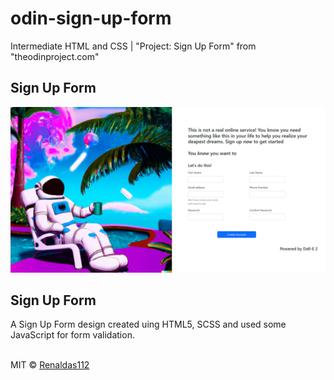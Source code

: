 # odin-sign-up-form

Intermediate HTML and CSS | "Project: Sign Up Form" from "theodinproject.com"

## Sign Up Form
<div align="center">
  <img src ="/img/screenshot.png" style="width: 750px" />
</div>

## Sign Up Form
A Sign Up Form design created uing HTML5, SCSS and used some JavaScript for form validation. <br/>
<br/>

MIT © [Renaldas112]()

